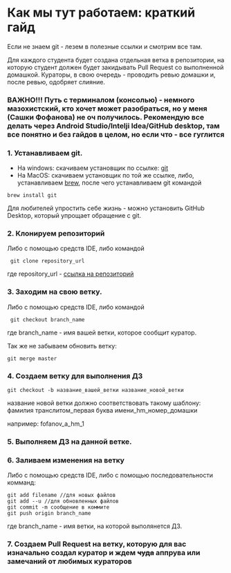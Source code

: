 # **Как мы тут работаем: краткий гайд**

Если не знаем git - лезем в полезные ссылки и смотрим все там.

Для каждого студента будет создана отдельная ветка в репозитории, на которую студент должен будет закидывать Pull Request со выполненной домашкой. Кураторы, в свою очередь - проводить ревью домашки и, после ревью, одобряет слияние.


### ВАЖНО!!! Путь с терминалом (консолью) - немного мазохистский, кто хочет может разобраться, но у меня (Сашки Фофанова) не оч получилось. Рекомендую все делать через Android Studio/Intelji Idea/GitHub desktop, там все понятно и без гайдов в целом, но если что - все гуглится

### 1. Устанавливаем git.

+ На windows: скачиваем установщик по ссылке: [git][1]
+ На MacOS: скачиваем установщик по той же ссылке, либо, устанавливаем [brew][2], после чего устанавливаем git командой
```
brew install git
```

Для любителей упростить себе жизнь - можно установить GitHub Desktop, который упрощает обращение с git.

### 2. Клонируем репозиторий

Либо с помощью средств IDE, либо командой
```
 git clone repository_url
```
где repository_url - [ссылка на репозиторий][3]

### 3. Заходим на свою ветку.
Либо с помощью средств IDE, либо командой
```
 git checkout branch_name
```
где branch_name - имя вашей ветки, которое сообщит куратор.

Так же не забываем обновить ветку:
```
git merge master
```
### 4. Создаем ветку для выполнения ДЗ
```
git checkout -b название_вашей_ветки название_новой_ветки
```
название новой ветки должно соответствовать такому шаблону: фамилия транслитом_первая буква имени_hm_номер_домашки

например: fofanov_a_hm_1

### 5. Выполняем ДЗ на данной ветке.

### 6. Заливаем изменения на ветку

Либо с помощью средств IDE, либо с помощью последовательности комманд:

```
git add filename //для новых файлов
git add --u //для обновленных файлов
git commit -m сообщение в коммите 
git push origin branch_name
```

где branch_name - имя ветки, на которой выполянется ДЗ.

### 7. Создаем Pull Request на ветку, которую для вас изначально создал куратор и ждем ~~чуда~~ аппрува или замечаний от любимых кураторов


[1]: https://git-scm.com/downloads
[2]: https://brew.sh
[3]: https://github.com/TuringClubMPEI/AndroidCourse